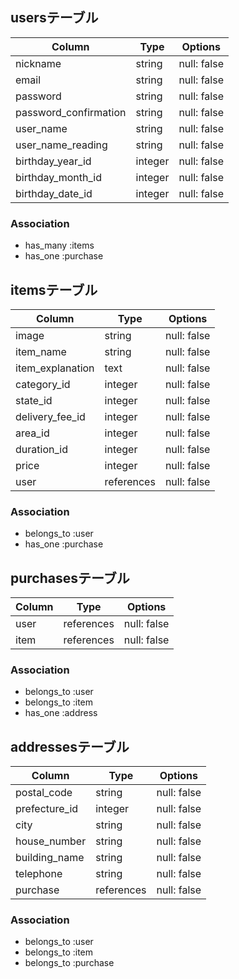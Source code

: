## usersテーブル

| Column | Type       | Options                        |
| ------ | ---------- | ------------------------------ |
| nickname   | string | null: false|
| email  | string | null: false|
| password   | string | null: false|
| password_confirmation  | string | null: false|
| user_name   | string | null: false|
| user_name_reading  | string | null: false|
| birthday_year_id   | integer | null: false|
| birthday_month_id  | integer | null: false|
| birthday_date_id  | integer | null: false|

### Association
- has_many :items
- has_one :purchase


## itemsテーブル

| Column | Type       | Options                        |
| ------ | ---------- | ------------------------------ |
| image   | string | null: false|
| item_name  | string | null: false|
| item_explanation   | text | null: false|
| category_id  | integer | null: false|
| state_id  | integer | null: false|
| delivery_fee_id  | integer | null: false|
| area_id  | integer | null: false|
| duration_id  | integer | null: false|
| price  | integer | null: false|
| user | references | null: false| foreign_key: true|

### Association
- belongs_to :user
- has_one :purchase


## purchasesテーブル

| Column | Type       | Options                        |
| ------ | ---------- | ------------------------------ |
| user   | references | null: false| foreign_key: true|
| item  | references | null: false| foreign_key: true|

### Association
- belongs_to :user
- belongs_to :item
- has_one :address


## addressesテーブル

| Column | Type       | Options                        |
| ------ | ---------- | ------------------------------ |
| postal_code   | string | null: false| foreign_key: true|
| prefecture_id  | integer | null: false| foreign_key: true|
| city  | string | null: false|
| house_number  | string | null: false|
| building_name  | string | null: false|
| telephone | string | null: false|
| purchase | references | null: false| foreign_key: true|

### Association
- belongs_to :user
- belongs_to :item
- belongs_to :purchase
